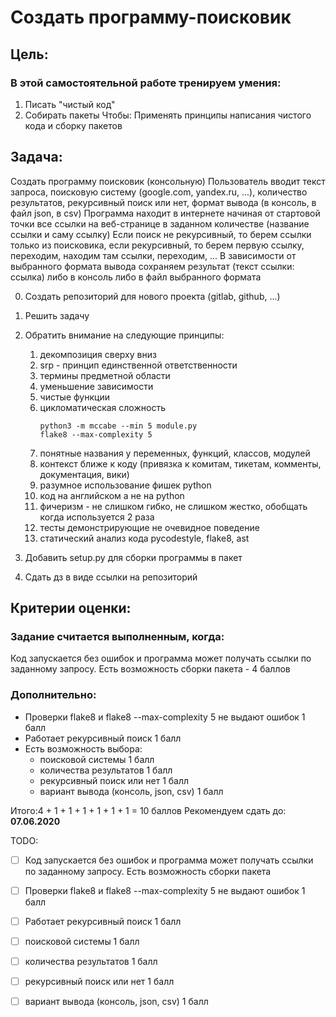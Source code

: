 # Создать программу-поисковик
## Цель: 

### В этой самостоятельной работе тренируем умения:
1. Писать "чистый код"
2. Собирать пакеты Чтобы: Применять принципы написания чистого кода и сборку пакетов

## Задача:
Создать программу поисковик (консольную) Пользователь вводит текст запроса, поисковую систему (google.com, yandex.ru, ...), количество результатов, рекурсивный поиск или нет, формат вывода (в консоль, в файл json, в csv) Программа находит в интернете начиная от стартовой точки все ссылки на веб-странице в заданном количестве (название ссылки и саму ссылку) Если поиск не рекурсивный, то берем ссылки только из поисковика, если рекурсивный, то берем первую ссылку, переходим, находим там ссылки, переходим, ... В зависимости от выбранного формата вывода сохраняем результат (текст ссылки: ссылка) либо в консоль либо в файл выбранного формата

0. Создать репозиторий для нового проекта (gitlab, github, ...)

1. Решить задачу
2. Обратить внимание на следующие принципы:

    1. декомпозиция сверху вниз
    2. srp - принцип единственной ответственности
    3. термины предметной области
    4. уменьшение зависимости
    5. чистые функции
    6. цикломатическая сложность
        ```
        python3 -m mccabe --min 5 module.py
        flake8 --max-complexity 5
        ```
    7. понятные названия у переменных, функций, классов, модулей
    8. контекст ближе к коду (привязка к комитам, тикетам, комменты, документация, вики)
    9. разумное использование фишек python
    10. код на английском а не на python
    11. фичеризм - не слишком гибко, не слишком жестко, обобщать когда используется 2 раза
    12. тесты демонстрирующие не очевидное поведение
    13. статический анализ кода pycodestyle, flake8, ast

4. Добавить setup.py для сборки программы в пакет

5. Сдать дз в виде ссылки на репозиторий
## Критерии оценки:
### Задание считается выполненным, когда:
Код запускается без ошибок и программа может получать ссылки по заданному запросу. Есть возможность сборки пакета - 4 баллов

### Дополнительно:
* Проверки flake8 и flake8 --max-complexity 5 не выдают ошибок 1 балл
* Работает рекурсивный поиск 1 балл
* Есть возможность выбора:
    * поисковой системы 1 балл
    * количества результатов 1 балл
    * рекурсивный поиск или нет 1 балл
    * вариант вывода (консоль, json, csv) 1 балл

Итого:4 + 1 + 1 + 1 + 1 + 1 + 1 = 10 баллов
Рекомендуем сдать до: **07.06.2020**

TODO:
- [ ] Код запускается без ошибок и программа может получать ссылки по заданному запросу. Есть возможность сборки пакета
- [ ] Проверки flake8 и flake8 --max-complexity 5 не выдают ошибок 1 балл
- [ ] Работает рекурсивный поиск 1 балл
- [ ] поисковой системы 1 балл
- [ ] количества результатов 1 балл
- [ ] рекурсивный поиск или нет 1 балл
- [ ] вариант вывода (консоль, json, csv) 1 балл

